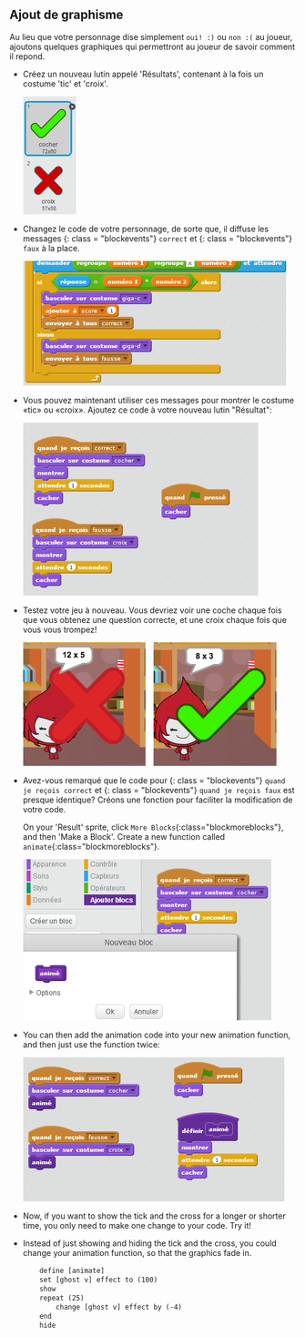 ## Ajout de graphisme

Au lieu que votre personnage dise simplement ` oui! :) ` ou ` non :( ` au joueur, ajoutons quelques graphiques qui permettront au joueur de savoir comment il repond.

+ Créez un nouveau lutin appelé 'Résultats', contenant à la fois un costume 'tic' et 'croix'.
    
    ![screenshot](images/brain-result.png)

+ Changez le code de votre personnage, de sorte que, il diffuse les messages {: class = "blockevents"} ` correct ` et {: class = "blockevents"} ` faux ` à la place.
    
    ![screenshot](images/brain-broadcast-answer.png)

+ Vous pouvez maintenant utiliser ces messages pour montrer le costume «tic» ou «croix». Ajoutez ce code à votre nouveau lutin "Résultat":
    
    ![screenshot](images/brain-show-answer.png)

+ Testez votre jeu à nouveau. Vous devriez voir une coche chaque fois que vous obtenez une question correcte, et une croix chaque fois que vous vous trompez!
    
    ![screenshot](images/brain-test-answer.png)

+ Avez-vous remarqué que le code pour {: class = "blockevents"} ` quand je reçois correct ` et {: class = "blockevents"} ` quand je reçois faux ` est presque identique? Créons une fonction pour faciliter la modification de votre code.
    
    On your 'Result' sprite, click `More Blocks`{:class="blockmoreblocks"}, and then 'Make a Block'. Create a new function called `animate`{:class="blockmoreblocks"}.
    
    ![screenshot](images/brain-animate-function.png)

+ You can then add the animation code into your new animation function, and then just use the function twice:
    
    ![screenshot](images/brain-use-function.png)

+ Now, if you want to show the tick and the cross for a longer or shorter time, you only need to make one change to your code. Try it!

+ Instead of just showing and hiding the tick and the cross, you could change your animation function, so that the graphics fade in.
    
    ```blocks
        define [animate]
        set [ghost v] effect to (100)
        show
        repeat (25)
            change [ghost v] effect by (-4)
        end
        hide
    ```